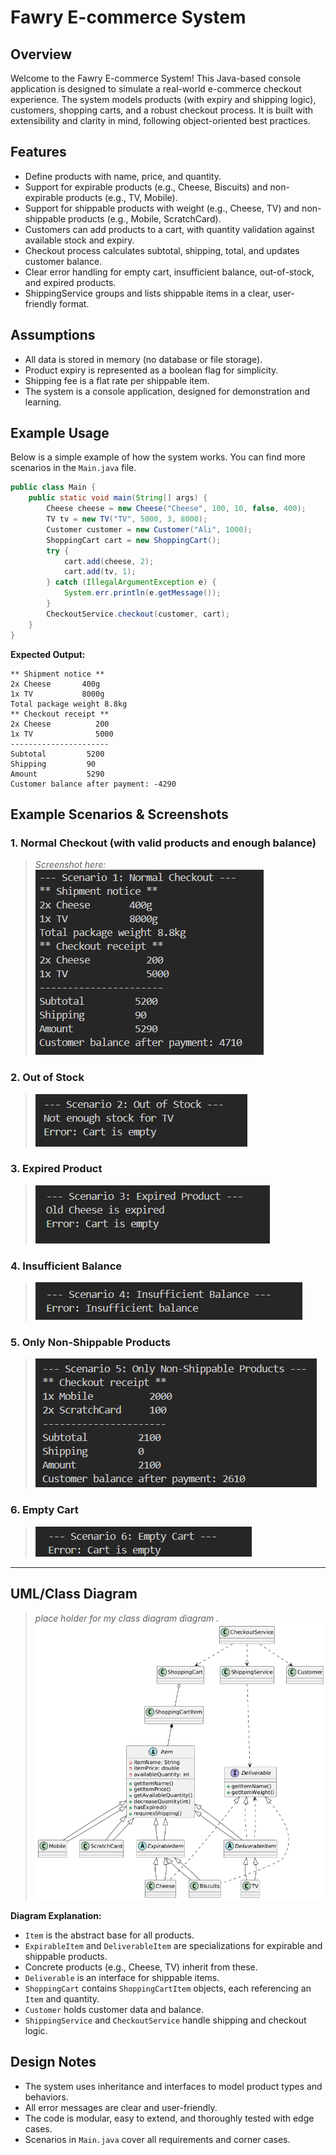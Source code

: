 # Fawry E-commerce System

## Overview
Welcome to the Fawry E-commerce System! This Java-based console application is designed to simulate a real-world e-commerce checkout experience. The system models products (with expiry and shipping logic), customers, shopping carts, and a robust checkout process. It is built with extensibility and clarity in mind, following object-oriented best practices.

## Features
- Define products with name, price, and quantity.
- Support for expirable products (e.g., Cheese, Biscuits) and non-expirable products (e.g., TV, Mobile).
- Support for shippable products with weight (e.g., Cheese, TV) and non-shippable products (e.g., Mobile, ScratchCard).
- Customers can add products to a cart, with quantity validation against available stock and expiry.
- Checkout process calculates subtotal, shipping, total, and updates customer balance.
- Clear error handling for empty cart, insufficient balance, out-of-stock, and expired products.
- ShippingService groups and lists shippable items in a clear, user-friendly format.

## Assumptions
- All data is stored in memory (no database or file storage).
- Product expiry is represented as a boolean flag for simplicity.
- Shipping fee is a flat rate per shippable item.
- The system is a console application, designed for demonstration and learning.


## Example Usage
Below is a simple example of how the system works. You can find more scenarios in the `Main.java` file.

```java
public class Main {
    public static void main(String[] args) {
        Cheese cheese = new Cheese("Cheese", 100, 10, false, 400);
        TV tv = new TV("TV", 5000, 3, 8000);
        Customer customer = new Customer("Ali", 1000);
        ShoppingCart cart = new ShoppingCart();
        try {
            cart.add(cheese, 2);
            cart.add(tv, 1);
        } catch (IllegalArgumentException e) {
            System.err.println(e.getMessage());
        }
        CheckoutService.checkout(customer, cart);
    }
}
```

**Expected Output:**
```
** Shipment notice **
2x Cheese       400g
1x TV           8000g
Total package weight 8.8kg
** Checkout receipt **
2x Cheese          200
1x TV              5000
----------------------
Subtotal         5200
Shipping         90
Amount           5290
Customer balance after payment: -4290
```

## Example Scenarios & Screenshots

### 1. Normal Checkout (with valid products and enough balance)
> _Screenshot here:_
> ![Normal Checkout](images/normal_checkout.png)

### 2. Out of Stock
> ![Out of Stock](images/out_of_stock.png)

### 3. Expired Product
> ![Expired Product](images/expired_product.png)

### 4. Insufficient Balance
> ![Insufficient Balance](images/insufficient_balance.png)

### 5. Only Non-Shippable Products
> ![Non-Shippable](images/non_shippable.png)

### 6. Empty Cart
> ![Empty Cart](images/empty_cart.png)

---

## UML/Class Diagram
> _place holder for my class diagram diagram ._
> ![Class Diagram](images/class_diagram.png)

**Diagram Explanation:**
- `Item` is the abstract base for all products.
- `ExpirableItem` and `DeliverableItem` are specializations for expirable and shippable products.
- Concrete products (e.g., Cheese, TV) inherit from these.
- `Deliverable` is an interface for shippable items.
- `ShoppingCart` contains `ShoppingCartItem` objects, each referencing an `Item` and quantity.
- `Customer` holds customer data and balance.
- `ShippingService` and `CheckoutService` handle shipping and checkout logic.

## Design Notes
- The system uses inheritance and interfaces to model product types and behaviors.
- All error messages are clear and user-friendly.
- The code is modular, easy to extend, and thoroughly tested with edge cases.
- Scenarios in `Main.java` cover all requirements and corner cases.


